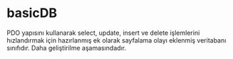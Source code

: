 basicDB
=======

PDO yapısını kullanarak select, update, insert ve delete işlemlerini hızlandırmak için hazırlanmış ek olarak sayfalama olayı eklenmiş veritabanı sınıfıdır. Daha geliştirilme aşamasındadır.
